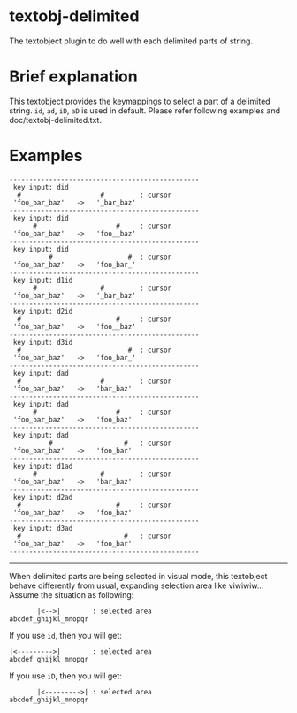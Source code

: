 textobj-delimited
=================

The textobject plugin to do well with each delimited parts of string.

# Brief explanation
This textobject provides the keymappings to select a part of a delimited string. `id`, `ad`, `iD`, `aD` is used in default. Please refer following examples and doc/textobj-delimited.txt.

# Examples
```
------------------------------------------------
 key input: did
  #                    #         : cursor
 'foo_bar_baz'   ->   '_bar_baz'
------------------------------------------------
 key input: did
      #                    #     : cursor
 'foo_bar_baz'   ->   'foo__baz'
------------------------------------------------
 key input: did
          #                   #  : cursor
 'foo_bar_baz'   ->   'foo_bar_'
------------------------------------------------
 key input: d1id
      #                #         : cursor
 'foo_bar_baz'   ->   '_bar_baz'
------------------------------------------------
 key input: d2id
  #                        #     : cursor
 'foo_bar_baz'   ->   'foo__baz'
------------------------------------------------
 key input: d3id
  #                           #  : cursor
 'foo_bar_baz'   ->   'foo_bar_'
------------------------------------------------
 key input: dad
  #                    #         : cursor
 'foo_bar_baz'   ->   'bar_baz'
------------------------------------------------
 key input: dad
      #                    #     : cursor
 'foo_bar_baz'   ->   'foo_baz'
------------------------------------------------
 key input: dad
          #                  #   : cursor
 'foo_bar_baz'   ->   'foo_bar'
------------------------------------------------
 key input: d1ad
      #                #         : cursor
 'foo_bar_baz'   ->   'bar_baz'
------------------------------------------------
 key input: d2ad
  #                        #     : cursor
 'foo_bar_baz'   ->   'foo_baz'
------------------------------------------------
 key input: d3ad
  #                          #   : cursor
 'foo_bar_baz'   ->   'foo_bar'
------------------------------------------------
```

---

When delimited parts are being selected in visual mode, this textobject behave differently from usual, expanding selection area like viwiwiw...
Assume the situation as following:

```
       |<-->|        : selected area
abcdef_ghijkl_mnopqr
```


If you use `id`, then you will get:

```
|<--------->|        : selected area
abcdef_ghijkl_mnopqr
```


If you use `iD`, then you will get:

```
       |<--------->| : selected area
abcdef_ghijkl_mnopqr
```

